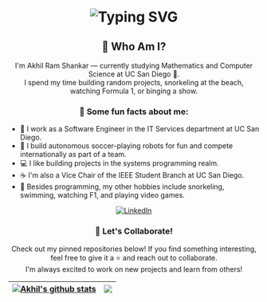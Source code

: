 <div align="center">
    <h1>
        <img src="https://readme-typing-svg.herokuapp.com?font=Jetbrains+Mono&size=40&duration=3000&color=33FF33&center=true&vCenter=true&width=600&lines=Hey...+I'm+Akhil;Welcome+to+my+GitHub;" alt="Typing SVG"/>
    </h1>
</div>

<div align="center">
    <h2>🧠 Who Am I?</h2>
    <p>
        I'm Akhil Ram Shankar — currently studying Mathematics and Computer Science at UC San Diego 🐢.<br>
        I spend my time building random projects, snorkeling at the beach, watching Formula 1, or binging a show.<br>
    </p>
</div>

<div align="center">
    <h3>📌 Some fun facts about me:</h3>
    <ul align="left">
        <li>🔬 I work as a Software Engineer in the IT Services department at UC San Diego.</li>
        <li>💸 I build autonomous soccer-playing robots for fun and compete internationally as part of a team.</li>
        <li>💻 I like building projects in the systems programming realm.</li>
        <li>☕ I'm also a Vice Chair of the IEEE Student Branch at UC San Diego.</li>
        <li>🌲 Besides programming, my other hobbies include snorkeling, swimming, watching F1, and playing video games.</li>
    </ul>
</div>

<div align="center">
    <a href="https://www.linkedin.com/in/akhil-ramshankar/">
        <img src="https://img.shields.io/badge/LinkedIn-0077B5?style=for-the-badge&logo=linkedin&logoColor=white" alt="LinkedIn"/>
    </a>
</div>

<div align="center">
    <h3>🤝 Let's Collaborate!</h3>
    <p>
        Check out my pinned repositories below! If you find something interesting, feel free to give it a ⭐ and reach out to collaborate.<br>
        I'm always excited to work on new projects and learn from others!
    </p>
</div>

| <a href="https://github.com/Akhil-py/github-readme-stats"><img align="center" src="https://github-readme-stats.vercel.app/api?username=Akhil-py&show_icons=true&include_all_commits=true&theme=radical&hide_border=true&rank_icon=" alt="Akhil's github stats" /></a> | <a href="https://github.com/anuraghazra/github-readme-stats"><img align="center" src="https://github-readme-stats.vercel.app/api/top-langs/?username=Akhil-py&layout=compact&theme=radical&hide_border=true&hide=java&rank_icon=" /></a> |
| ------------- | ------------- |
